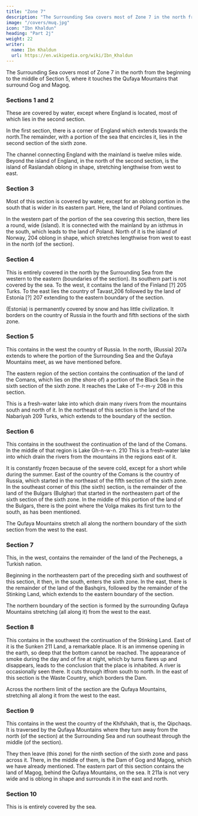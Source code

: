 ```yaml
---
title: "Zone 7"
description: "The Surrounding Sea covers most of Zone 7 in the north from the beginning to the middle of Section 5"
image: "/covers/muq.jpg"
icon: "Ibn Khaldun"
heading: "Part 2j"
weight: 22
writer:
  name: Ibn Khaldun
  url: https://en.wikipedia.org/wiki/Ibn_Khaldun
---
```





The Surrounding Sea covers most of Zone 7 in the north from the beginning to the middle of Section 5, where it touches the Qufaya Mountains that surround Gog and Magog.

### Sections 1 and 2

These are covered by water, except where England is located, most of which lies in the second section. 

In the first section, there is a corner of England which extends towards the north.The remainder, with a portion of the sea that encircles it, lies in the second section of the sixth zone. 

The channel connecting England with the mainland is twelve miles wide. Beyond the island of England, in the north of the second section, is the island of Raslandah oblong in shape, stretching lengthwise from west to east.

### Section 3

Most of this section is covered by water, except for an oblong portion in the south that is wider in its eastern part. Here, the land of Poland continues. 

In the western part of the portion of the sea covering this section, there lies a round, wide (island). It is connected with the mainland by an isthmus in the south, which leads to the land of Poland. North of it is the island of Norway, 204 oblong in shape, which stretches lengthwise from west to east in the north (of the section). 

### Section 4

This is entirely covered in the north by the Surrounding Sea from the western to the eastern (boundaries of the section). Its southern part is not covered by the sea. To the west, it contains the land of the Finland [?] 205 Turks. To the east lies the country of Tavast,206 followed by the land of Estonia [?] 207 extending to the eastern boundary of the section. 

(Estonia) is permanently covered by snow and has little civilization. It borders on the country of Russia in the fourth and fifth sections of the sixth zone.

### Section 5

This contains in the west the country of Russia. In the north, (Russia) 207a extends to where the portion of the Surrounding Sea and the Qufaya Mountains meet, as we have mentioned before. 

The eastern region of the section contains the continuation of the land of the Comans, which lies on (the shore of) a portion of the Black Sea in the sixth section of the sixth zone. It reaches the Lake of T-r-m-y 208
in this section. 

This is a fresh-water lake into which drain many rivers from the mountains south and north of it. In the northeast of this section is the land of the Nabariyah 209 Turks, which extends to the boundary of the section.

### Section 6

This contains in the southwest the continuation of the land of the Comans. In the middle of that region is Lake Gh-n-w-n. 210 This is a fresh-water lake into which drain the rivers from the mountains in the regions east of it. 

It is constantly frozen because of the severe cold, except for a short while during the summer. East of the country of the Comans is the country of Russia, which started in the northeast of the fifth section of the sixth zone. In the southeast corner of this (the sixth) section, is the remainder of the land of the Bulgars (Bulghar) that started in the northeastern part of the sixth section of the sixth zone. In the middle of this portion of the land of the Bulgars, there is the point where the Volga makes its first turn to the south, as has been mentioned. 

The Qufaya Mountains stretch all along the northern boundary of the sixth section from the west to the east.

### Section 7

This, in the west, contains the remainder of the land of the Pechenegs, a Turkish nation. 

Beginning in the northeastern part of the preceding sixth and southwest of this section, it then, in the south, enters the sixth zone. In the east, there is the remainder of the land of the Bashqirs, followed by the remainder of the Stinking Land, which extends to the eastern boundary of the section. 

The northern boundary of the section is formed by the surrounding Qufaya Mountains stretching (all along it) from the west to the east. 

### Section 8

This contains in the southwest the continuation of the Stinking Land. East of it is the Sunken 211 Land, a remarkable place. It is an immense opening in the earth, so deep that the bottom cannot be reached. The appearance of smoke during the day and of fire at night, which by turns flares up and disappears, leads to the conclusion that the place is inhabited. A river is occasionally seen there. It cuts through itfrom south to north. In the east of this section is the Waste Country, which borders the Dam. 

Across the northern limit of the section are the Qufaya Mountains, stretching all along it from the west to the east. 

### Section 9

This contains in the west the country of the Khifshakh, that is, the Qipchaqs. It is traversed by the Qufaya Mountains where they turn away from the north (of the section) at the Surrounding Sea and run southeast through the middle (of the section). 

They then leave (this zone) for the ninth section of the sixth zone and pass across it. There, in the middle of them, is the Dam of Gog and Magog, which we have already mentioned. The eastern part of this section contains the land of Magog, behind the Qufaya Mountains, on the sea. It 211a is not very wide and is oblong in shape and surrounds it in the east and north.

### Section 10

This is is entirely covered by the sea.
